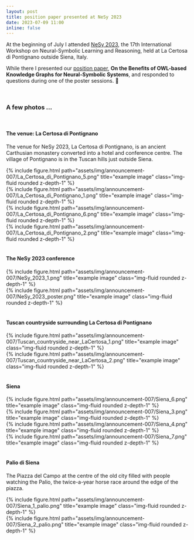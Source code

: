 ```yaml
---
layout: post
title: position paper presented at NeSy 2023
date: 2023-07-09 11:00
inline: false
---
```


At the beginning of July I attended [NeSy 2023](https://sites.google.com/view/nesy2023), the 17th International Workshop on Neural-Symbolic Learning and Reasoning, held at La Certosa di Pontignano outside Siena, Italy. 

While there I presented our [position paper](https://ceur-ws.org/Vol-3432/), **On the Benefits of OWL-based Knowledge Graphs for Neural-Symbolic Systems**, and responded to questions during one of the poster sessions. :tada: 

<br>


### A few photos ...

<br>

#### The venue: La Certosa di Pontignano

The venue for NeSy 2023, La Certosa di Pontignano, is an ancient Carthusian monastery converted into a hotel and conference centre. The village of Pontignano is in the Tuscan hills just outside Siena.

<div class="row">
    <div class="col-6">
        {% include figure.html path="assets/img/announcement-007/La_Certosa_di_Pontignano_5.png" title="example image" class="img-fluid rounded z-depth-1" %}
    </div>
    <div class="col-6">
        {% include figure.html path="assets/img/announcement-007/La_Certosa_di_Pontignano_1.png" title="example image" class="img-fluid rounded z-depth-1" %}
    </div>
</div>

<div class="row">
    <div class="col-6">
        {% include figure.html path="assets/img/announcement-007/La_Certosa_di_Pontignano_6.png" title="example image" class="img-fluid rounded z-depth-1" %}
    </div>
    <div class="col-6">
        {% include figure.html path="assets/img/announcement-007/La_Certosa_di_Pontignano_2.png" title="example image" class="img-fluid rounded z-depth-1" %}
    </div>
</div>

<br>

#### The NeSy 2023 conference

<div class="row">
    <div class="col-6">
        {% include figure.html path="assets/img/announcement-007/NeSy_2023_1.png" title="example image" class="img-fluid rounded z-depth-1" %}
    </div>
    <div class="col-6">
        {% include figure.html path="assets/img/announcement-007/NeSy_2023_poster.png" title="example image" class="img-fluid rounded z-depth-1" %}
    </div>
</div>

<br>

#### Tuscan countryside surrounding La Certosa di Pontignano

<div class="row">
    <div class="col-6">
        {% include figure.html path="assets/img/announcement-007/Tuscan_countryside_near_LaCertosa_1.png" title="example image" class="img-fluid rounded z-depth-1" %}
    </div>
    <div class="col-6">
        {% include figure.html path="assets/img/announcement-007/Tuscan_countryside_near_LaCertosa_2.png" title="example image" class="img-fluid rounded z-depth-1" %}
    </div>
</div>

<br>

#### Siena

<div class="row">
    <div class="col-6">
        {% include figure.html path="assets/img/announcement-007/Siena_6.png" title="example image" class="img-fluid rounded z-depth-1" %}
    </div>
    <div class="col-6">
        {% include figure.html path="assets/img/announcement-007/Siena_3.png" title="example image" class="img-fluid rounded z-depth-1" %}
    </div>
</div>

<div class="row">
    <div class="col-6">
        {% include figure.html path="assets/img/announcement-007/Siena_4.png" title="example image" class="img-fluid rounded z-depth-1" %}
    </div>
    <div class="col-6">
        {% include figure.html path="assets/img/announcement-007/Siena_7.png" title="example image" class="img-fluid rounded z-depth-1" %}
    </div>
</div>

<br>

#### Palio di Siena

The Piazza del Campo at the centre of the old city filled with people watching the Palio, the twice-a-year horse race around the edge of the piazza.

<div class="row">
    <div class="col-6">
        {% include figure.html path="assets/img/announcement-007/Siena_1_palio.png" title="example image" class="img-fluid rounded z-depth-1" %}
    </div>
    <div class="col-6">
        {% include figure.html path="assets/img/announcement-007/Siena_2_palio.png" title="example image" class="img-fluid rounded z-depth-1" %}
    </div>
</div>


